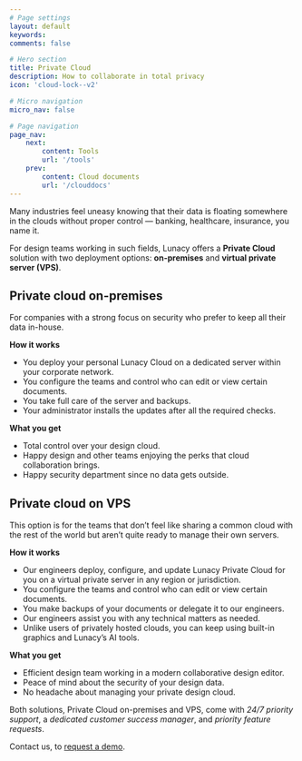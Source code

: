 ```yaml
---
# Page settings
layout: default
keywords:
comments: false

# Hero section
title: Private Cloud
description: How to collaborate in total privacy
icon: 'cloud-lock--v2'

# Micro navigation
micro_nav: false

# Page navigation
page_nav:
    next:
        content: Tools
        url: '/tools'
    prev:
        content: Cloud documents
        url: '/clouddocs'
---
```


Many industries feel uneasy knowing that their data is floating somewhere in the clouds without proper control — banking, healthcare, insurance, you name it.

For design teams working in such fields, Lunacy offers a **Private Cloud** solution with two deployment options: **on-premises** and **virtual private server (VPS)**.

## Private cloud on-premises

For companies with a strong focus on security who prefer to keep all their data in-house. 

**How it works**

- You deploy your personal Lunacy Cloud on a dedicated server within your corporate network.
- You configure the teams and control who can edit or view certain documents.
- You take full care of the server and backups.
- Your administrator installs the updates after all the required checks.

**What you get**

- Total control over your design cloud.
- Happy design and other teams enjoying the perks that cloud collaboration brings.
- Happy security department since no data gets outside.


## Private cloud on VPS

This option is for the teams that don’t feel like sharing a common cloud with the rest of the world but aren’t quite ready to manage their own servers. 

**How it works**

- Our engineers deploy, configure, and update Lunacy Private Cloud for you on a virtual private server in any region or jurisdiction.
- You configure the teams and control who can edit or view certain documents.
- You make backups of your documents or delegate it to our engineers.
- Our engineers assist you with any technical matters as needed.
- Unlike users of privately hosted clouds, you can keep using built-in graphics and Lunacy’s AI tools.

**What you get**

- Efficient design team working in a modern collaborative design editor.
- Peace of mind about the security of your design data.
- No headache about managing your private design cloud.


Both solutions, Private Cloud on-premises and VPS, come with *24/7 priority support*, a *dedicated customer success manager*, and *priority feature requests*.

Contact us, to [request a demo](https://icons-8.typeform.com/LunacyPrivacy/).